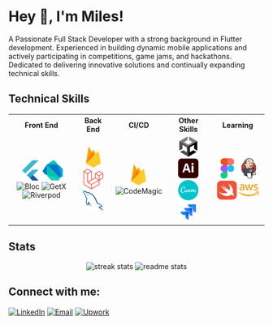 # Hey 👋, I'm Miles!

A Passionate Full Stack Developer with a strong background in Flutter development. Experienced in building dynamic mobile applications and actively participating in competitions, game jams, and hackathons. Dedicated to delivering innovative solutions and continually expanding technical skills.   
## Technical Skills 

<table>
  <tr>
    <th>Front End</th>
    <th>Back End</th>
    <th>CI/CD</th>
    <th>Other Skills</th>
    <th>Learning</th>
  </tr>
  <tr>
    <td align="center">
      <img src="https://github.com/devicons/devicon/blob/master/icons/flutter/flutter-original.svg" alt="Flutter" width="40" height="40"/>
      <img src="https://github.com/devicons/devicon/blob/master/icons/dart/dart-original.svg" alt="Dart" width="40" height="40"/>
      <img src="https://pub.dev/packages/bloc/versions/8.1.4/gen-res/gen/logo.webp" alt="Bloc" width="40" height="40"/>
      <img src="https://res.cloudinary.com/strapi/image/upload/v1621261454/logo_vgoldp.png" alt="GetX" width="40" height="40"/>
      <img src="https://riverpod.dev/img/logo.png" alt="Riverpod" width="40" height="40"/>
    </td>
    <td align="center">
      <img src="https://github.com/devicons/devicon/blob/master/icons/firebase/firebase-original.svg" alt="Firebase" width="40" height="40"/>
      <img src="https://raw.githubusercontent.com/devicons/devicon/master/icons/laravel/laravel-original.svg" alt="Laravel" width="40" height="40"/>
      <img src="https://raw.githubusercontent.com/devicons/devicon/master/icons/mysql/mysql-original.svg" alt="MySQL" width="40" height="40"/>
    </td>
    <td align="center">
      <img src="https://github.com/devicons/devicon/blob/master/icons/firebase/firebase-original.svg" alt="Firebase" width="40" height="40"/>
      <img src="https://avatars.githubusercontent.com/u/53334409?s=200&v=4" alt="CodeMagic" width="40" height="40"/>
    </td>
    <td align="center">
      <img src="https://github.com/devicons/devicon/blob/master/icons/unity/unity-original.svg" alt="Unity" width="40" height="40"/>
      <img src="https://github.com/devicons/devicon/blob/master/icons/illustrator/illustrator-plain.svg" alt="Illustrator" width="40" height="40"/>
      <img src="https://raw.githubusercontent.com/devicons/devicon/master/icons/canva/canva-original.svg" alt="Canva" width="40" height="40"/>
      <img src="https://raw.githubusercontent.com/devicons/devicon/master/icons/jira/jira-original.svg" alt="JIRA" width="40" height="40"/>
    </td>
    <td align="center">
      <img src="https://raw.githubusercontent.com/devicons/devicon/master/icons/figma/figma-original.svg" alt="Figma" width="40" height="40"/>
      <img src="https://raw.githubusercontent.com/devicons/devicon/master/icons/jenkins/jenkins-original.svg" alt="Jenkins" width="40" height="40"/>
      <img src="https://github.com/devicons/devicon/blob/master/icons/swift/swift-original.svg" alt="Swift" width="40" height="40"/>
      <img src="https://github.com/devicons/devicon/blob/master/icons/amazonwebservices/amazonwebservices-plain-wordmark.svg" alt="Aws" width="40" height="40"/>
    </td>
  </tr>
</table>

## Stats

<div align=center>
  <img width=390 src="https://github-readme-streak-stats-salesp07.vercel.app/?user=mylzdev&count_private=true&theme=react&border_radius=10" alt="streak stats"/>
  <img width=390 src="https://github-readme-stats-salesp07.vercel.app/api?username=mylzdev&count_private=true&show_icons=true&theme=react&rank_icon=github&border_radius=10" alt="readme stats" />
</div>

## Connect with me:
<p align="left">
  <a href="https://www.linkedin.com/in/john-miles-morales-2a5b1b280/" target="blank"><img align="center" src="https://upload.wikimedia.org/wikipedia/commons/e/e9/Linkedin_icon.svg" alt="LinkedIn" height="30" width="40" /></a>
  <a href="mailto:johnmilesmorales16@gmail.com" target="blank"><img align="center" src="https://upload.wikimedia.org/wikipedia/commons/7/7e/Gmail_icon_%282020%29.svg" alt="Email" height="30" width="40" /></a>
  <a href="https://www.upwork.com/freelancers/~01dbc327dbe2b3d1c1" target="blank"><img align="center" src="https://upload.wikimedia.org/wikipedia/commons/f/f4/Upwork_Logo.svg" alt="Upwork" height="30" width="40" /></a>
</p>
